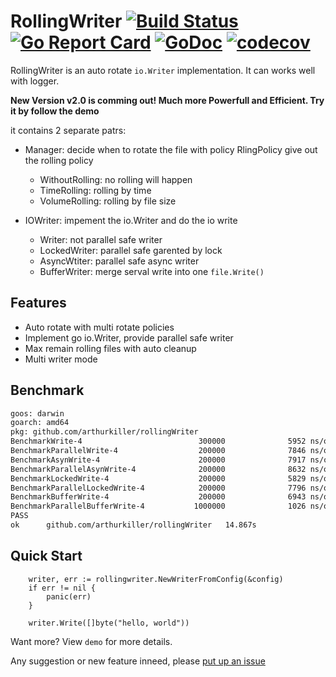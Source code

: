# RollingWriter [![Build Status](https://travis-ci.org/arthurkiller/rollingWriter.svg?branch=master)](https://travis-ci.org/arthurkiller/rollingWriter) [![Go Report Card](https://goreportcard.com/badge/github.com/arthurkiller/rollingwriter)](https://goreportcard.com/report/github.com/arthurkiller/rollingwriter) [![GoDoc](https://godoc.org/github.com/arthurkiller/rollingWriter?status.svg)](https://godoc.org/github.com/arthurkiller/rollingWriter) [![codecov](https://codecov.io/gh/arthurkiller/rollingwriter/branch/master/graph/badge.svg)](https://codecov.io/gh/arthurkiller/rollingwriter)
RollingWriter is an auto rotate `io.Writer` implementation. It can works well with logger.

__New Version v2.0 is comming out! Much more Powerfull and Efficient. Try it by follow the demo__

it contains 2 separate patrs:
* Manager: decide when to rotate the file with policy
    RlingPolicy give out the rolling policy
    * WithoutRolling: no rolling will happen
    * TimeRolling: rolling by time
    * VolumeRolling: rolling by file size

* IOWriter: impement the io.Writer and do the io write
    * Writer: not parallel safe writer
    * LockedWriter: parallel safe garented by lock
    * AsyncWtiter: parallel safe async writer
    * BufferWriter: merge serval write into one `file.Write()`

## Features
* Auto rotate with multi rotate policies
* Implement go io.Writer, provide parallel safe writer
* Max remain rolling files with auto cleanup
* Multi writer mode

## Benchmark
```bash
goos: darwin
goarch: amd64
pkg: github.com/arthurkiller/rollingWriter
BenchmarkWrite-4                          300000              5952 ns/op               0 B/op          0 allocs/op
BenchmarkParallelWrite-4                  200000              7846 ns/op               0 B/op          0 allocs/op
BenchmarkAsynWrite-4                      200000              7917 ns/op           16324 B/op          1 allocs/op
BenchmarkParallelAsynWrite-4              200000              8632 ns/op           12513 B/op          1 allocs/op
BenchmarkLockedWrite-4                    200000              5829 ns/op               0 B/op          0 allocs/op
BenchmarkParallelLockedWrite-4            200000              7796 ns/op               0 B/op          0 allocs/op
BenchmarkBufferWrite-4                    200000              6943 ns/op            1984 B/op          4 allocs/op
BenchmarkParallelBufferWrite-4           1000000              1026 ns/op            7129 B/op          1 allocs/op
PASS
ok      github.com/arthurkiller/rollingWriter   14.867s
```

## Quick Start
```golang
	writer, err := rollingwriter.NewWriterFromConfig(&config)
	if err != nil {
		panic(err)
	}

	writer.Write([]byte("hello, world"))
```
Want more? View `demo` for more details.

Any suggestion or new feature inneed, please [put up an issue](https://github.com/arthurkiller/rollingWriter/issues/new)
